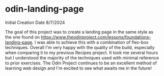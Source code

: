 # odin-landing-page

Initial Creation Date 8/7/2024

The goal of this project was to create a landing page in the same style as the one found on https://www.theodinproject.com/lessons/foundations-landing-page. I was able to achieve this with a combination of flex-box techniques. Overall I'm very happy with the quality of the build, especially when comparing it to my previous Recipes project. It took me several hours but I understood the majority of the techniques used with minimal reference to prior exercises. The Odin Project continues to be an excellent method of learning web design and I'm excited to see what awaits me in the future!